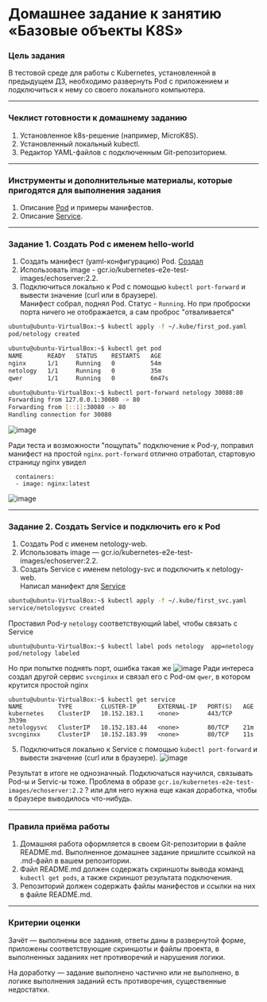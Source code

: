 # Домашнее задание к занятию «Базовые объекты K8S»

### Цель задания

В тестовой среде для работы с Kubernetes, установленной в предыдущем ДЗ, необходимо развернуть Pod с приложением и подключиться к нему со своего локального компьютера. 

------

### Чеклист готовности к домашнему заданию
 
1. Установленное k8s-решение (например, MicroK8S).
2. Установленный локальный kubectl.
3. Редактор YAML-файлов с подключенным Git-репозиторием.

------

### Инструменты и дополнительные материалы, которые пригодятся для выполнения задания

1. Описание [Pod](https://kubernetes.io/docs/concepts/workloads/pods/) и примеры манифестов.
2. Описание [Service](https://kubernetes.io/docs/concepts/services-networking/service/).

------

### Задание 1. Создать Pod с именем hello-world

1. Создать манифест (yaml-конфигурацию) Pod. 
[Создал](https://github.com/AlekseyDrobnyi/netology_devops/blob/main/12.2/first_pod.yaml)
2. Использовать image - gcr.io/kubernetes-e2e-test-images/echoserver:2.2.
3. Подключиться локально к Pod с помощью `kubectl port-forward` и вывести значение (curl или в браузере).  
Манифест собрал, поднял Pod. Статус - `Running`. Но при проброски порта ничего не отображается, а сам проброc "отваливается"

```bash
ubuntu@ubuntu-VirtualBox:~$ kubectl apply -f ~/.kube/first_pod.yaml
pod/netology created
```
```bash
ubuntu@ubuntu-VirtualBox:~$ kubectl get pod
NAME       READY   STATUS    RESTARTS   AGE
nginx      1/1     Running   0          54m
netology   1/1     Running   0          35m
qwer       1/1     Running   0          6m47s

ubuntu@ubuntu-VirtualBox:~$ kubectl port-forward netology 30080:80
Forwarding from 127.0.0.1:30080 -> 80
Forwarding from [::1]:30080 -> 80
Handling connection for 30080


```
![image](https://user-images.githubusercontent.com/99823951/225023589-f54dc50a-432c-43c1-b2ce-61c0c588df40.png)

Ради теста и возможности "пощупать" подключение к Pod-у, поправил манифест на простой `nginx`. 
`port-forward` отлично отработал, стартовую страницу nginx увидел
```
  containers:
  - image: nginx:latest
```

![image](https://user-images.githubusercontent.com/99823951/225020658-df576039-3b76-40bd-b70f-c8505943e460.png)

------

### Задание 2. Создать Service и подключить его к Pod

1. Создать Pod с именем netology-web.
2. Использовать image — gcr.io/kubernetes-e2e-test-images/echoserver:2.2.
3. Создать Service с именем netology-svc и подключить к netology-web.  
Написал манифект для [Service](https://github.com/AlekseyDrobnyi/netology_devops/blob/main/12.2/first_svc.yaml)
```bash
ubuntu@ubuntu-VirtualBox:~$ kubectl apply -f ~/.kube/first_svc.yaml
service/netologysvc created
```
Проставил Pod-у `netology` соответствующий label, чтобы связать с Service  
```
ubuntu@ubuntu-VirtualBox:~$ kubectl label pods netology  app=netology
pod/netology labeled
```
Но при попытке поднять порт, ошибка такая же
![image](https://user-images.githubusercontent.com/99823951/225021022-3a2f4814-8594-4265-a160-370b876361fc.png)
Ради интереса создал другой сервис `svcnginxx` и связал его с Pod-ом `qwer`, в котором крутится простой nginx  
```
ubuntu@ubuntu-VirtualBox:~$ kubectl get service
NAME          TYPE        CLUSTER-IP      EXTERNAL-IP   PORT(S)   AGE
kubernetes    ClusterIP   10.152.183.1    <none>        443/TCP   3h39m
netologysvc   ClusterIP   10.152.183.44   <none>        80/TCP    21m
svcnginxx     ClusterIP   10.152.183.99   <none>        80/TCP    11s
```
5. Подключиться локально к Service с помощью `kubectl port-forward` и вывести значение (curl или в браузере).
![image](https://user-images.githubusercontent.com/99823951/225030321-6dfd4c3b-a4e3-4c4e-a21a-b80c26b4ea7f.png)

Результат в итоге не однозначный.
Подключаться научился, связывать Pod-ы и Servic-ы тоже.
Проблема в образе `gcr.io/kubernetes-e2e-test-images/echoserver:2.2` ? или для него нужна еще какая доработка, чтобы в браузере выводилось что-нибудь.

------

### Правила приёма работы

1. Домашняя работа оформляется в своем Git-репозитории в файле README.md. Выполненное домашнее задание пришлите ссылкой на .md-файл в вашем репозитории.
2. Файл README.md должен содержать скриншоты вывода команд `kubectl get pods`, а также скриншот результата подключения.
3. Репозиторий должен содержать файлы манифестов и ссылки на них в файле README.md.

------

### Критерии оценки
Зачёт — выполнены все задания, ответы даны в развернутой форме, приложены соответствующие скриншоты и файлы проекта, в выполненных заданиях нет противоречий и нарушения логики.

На доработку — задание выполнено частично или не выполнено, в логике выполнения заданий есть противоречия, существенные недостатки.
